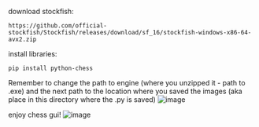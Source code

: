 download stockfish:
```
https://github.com/official-stockfish/Stockfish/releases/download/sf_16/stockfish-windows-x86-64-avx2.zip
```

install libraries:
```
pip install python-chess
```

Remember to change the path to engine (where you unzipped it - path to .exe) and the next path to the location where you saved the images (aka place in this directory where the .py is saved)
![image](https://github.com/ForLoopCodes/py-chess-gui/assets/89027512/2cde2c81-b702-49bb-9588-fa205c5a6828)

enjoy chess gui!
![image](https://github.com/ForLoopCodes/py-chess-gui/assets/89027512/4114a8a2-14a8-4daf-951b-3d4bbc0f8102)

